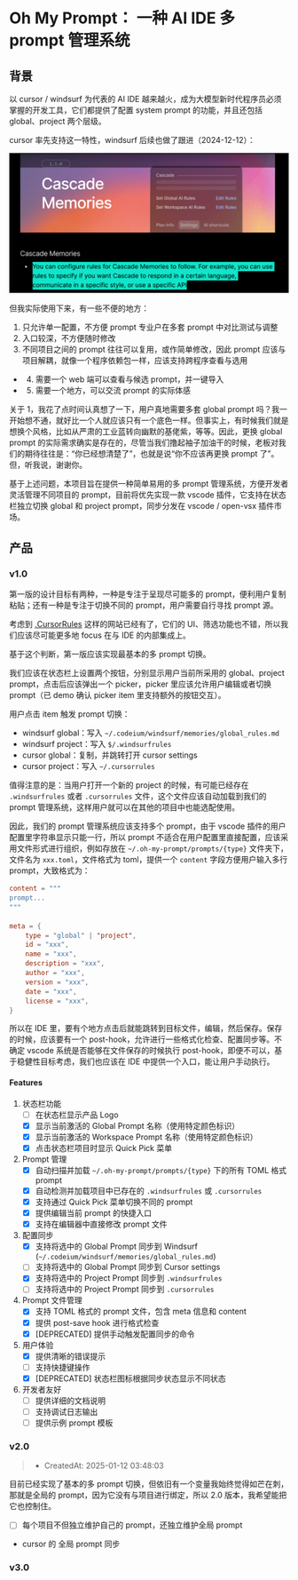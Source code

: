 # Oh My Prompt： 一种 AI IDE 多 prompt 管理系统

## 背景

以 cursor / windsurf 为代表的 AI IDE 越来越火，成为大模型新时代程序员必须掌握的开发工具，它们都提供了配置 system prompt 的功能，并且还包括 global、project 两个层级。

cursor 率先支持这一特性，windsurf 后续也做了跟进（2024-12-12）：

![alt text](windsurf-cascade-rules.png)

但我实际使用下来，有一些不便的地方：
1. 只允许单一配置，不方便 prompt 专业户在多套 prompt 中对比测试与调整
2. 入口较深，不方便随时修改
3. 不同项目之间的 prompt 往往可以复用，或作简单修改，因此 prompt 应该与项目解耦，就像一个程序依赖包一样，应该支持跨程序查看与选用
* 4. 需要一个 web 端可以查看与候选 prompt，并一键导入
* 5. 需要一个地方，可以交流 prompt 的实际体感

关于 1，我花了点时间认真想了一下，用户真地需要多套 global prompt 吗？我一开始想不通，就好比一个人就应该只有一个底色一样。但事实上，有时候我们就是想换个风格，比如从严肃的工业蓝转向幽默的基佬紫，等等。因此，更换 global prompt 的实际需求确实是存在的，尽管当我们撸起袖子加油干的时候，老板对我们的期待往往是：“你已经想清楚了”，也就是说“你不应该再更换 prompt 了”。但，听我说，谢谢你。

基于上述问题，本项目旨在提供一种简单易用的多 prompt 管理系统，方便开发者灵活管理不同项目的 prompt，目前将优先实现一款 vscode 插件，它支持在状态栏独立切换 global 和 project prompt，同步分发在 vscode / open-vsx 插件市场。

## 产品

### v1.0

第一版的设计目标有两种，一种是专注于呈现尽可能多的 prompt，便利用户复制粘贴；还有一种是专注于切换不同的 prompt，用户需要自行寻找 prompt 源。

考虑到 [.CursorRules](https://dotcursorrules.com/) 这样的网站已经有了，它们的 UI、筛选功能也不错，所以我们应该尽可能更多地 focus 在与 IDE 的内部集成上。

基于这个判断，第一版应该实现最基本的多 prompt 切换。

我们应该在状态栏上设置两个按钮，分别显示用户当前所采用的 global、project prompt，点击后应该弹出一个 picker，picker 里应该允许用户编辑或者切换 prompt（已 demo 确认 picker item 里支持额外的按钮交互）。

用户点击 item 触发 prompt 切换：
- windsurf global：写入 `~/.codeium/windsurf/memories/global_rules.md`
- windsurf project：写入 `$/.windsurfrules`
- cursor global：复制，并跳转打开 cursor settings
- cursor project：写入 `~/.cursorrules`

值得注意的是：当用户打开一个新的 project 的时候，有可能已经存在 `.windsurfrules` 或者 `.cursorrules` 文件，这个文件应该自动加载到我们的 prompt 管理系统，这样用户就可以在其他的项目中也能选配使用。

因此，我们的 prompt 管理系统应该支持多个 prompt，由于 vscode 插件的用户配置里字符串显示只能一行，所以 prompt 不适合在用户配置里直接配置，应该采用文件形式进行组织，例如存放在 `~/.oh-my-prompt/prompts/{type}` 文件夹下，文件名为 `xxx.toml`，文件格式为 toml，提供一个 `content` 字段方便用户输入多行 prompt，大致格式为：

```toml
content = """
prompt...
"""

meta = {
    type = "global" | "project",
    id = "xxx",
    name = "xxx",
    description = "xxx",
    author = "xxx",
    version = "xxx",
    date = "xxx",
    license = "xxx",
}

```

所以在 IDE 里，要有个地方点击后就能跳转到目标文件，编辑，然后保存。保存的时候，应该要有一个 post-hook，允许进行一些格式化检查、配置同步等。不确定 vscode 系统是否能够在文件保存的时候执行 post-hook，即便不可以，基于稳健性目标考虑，我们也应该在 IDE 中提供一个入口，能让用户手动执行。

#### Features

1. 状态栏功能
   - [ ] 在状态栏显示产品 Logo
   - [x] 显示当前激活的 Global Prompt 名称（使用特定颜色标识）
   - [x] 显示当前激活的 Workspace Prompt 名称（使用特定颜色标识）
   - [x] 点击状态栏项目时显示 Quick Pick 菜单

2. Prompt 管理
   - [x] 自动扫描并加载 `~/.oh-my-prompt/prompts/{type}` 下的所有 TOML 格式 prompt
   - [x] 自动检测并加载项目中已存在的 `.windsurfrules` 或 `.cursorrules`
   - [x] 支持通过 Quick Pick 菜单切换不同的 prompt
   - [x] 提供编辑当前 prompt 的快捷入口
   - [x] 支持在编辑器中直接修改 prompt 文件

3. 配置同步
   - [x] 支持将选中的 Global Prompt 同步到 Windsurf (`~/.codeium/windsurf/memories/global_rules.md`)
   - [ ] 支持将选中的 Global Prompt 同步到 Cursor settings
   - [x] 支持将选中的 Project Prompt 同步到 `.windsurfrules`
   - [ ] 支持将选中的 Project Prompt 同步到 `.cursorrules`

4. Prompt 文件管理
   - [x] 支持 TOML 格式的 prompt 文件，包含 meta 信息和 content
   - [x] 提供 post-save hook 进行格式检查
   - [x] [DEPRECATED] 提供手动触发配置同步的命令

5. 用户体验
   - [x] 提供清晰的错误提示
   - [ ] 支持快捷键操作
   - [x] [DEPRECATED] 状态栏图标根据同步状态显示不同状态

6. 开发者友好
   - [ ] 提供详细的文档说明
   - [ ] 支持调试日志输出
   - [ ] 提供示例 prompt 模板

### v2.0

> - CreatedAt: 2025-01-12 03:48:03

目前已经实现了基本的多 prompt 切换，但依旧有一个变量我始终觉得如芒在刺，那就是全局的 prompt，因为它没有与项目进行绑定，所以 2.0 版本，我希望能把它也控制住。

- [ ] 每个项目不但独立维护自己的 prompt，还独立维护全局 prompt
- cursor 的 全局 prompt 同步

### v3.0
